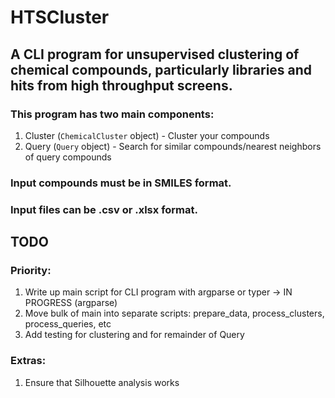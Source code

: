 # HTSCluster
## A CLI program for unsupervised clustering of chemical compounds, particularly libraries and hits from high throughput screens.
### This program has two main components:
1. Cluster (`ChemicalCluster` object) - Cluster your compounds
2. Query (`Query` object) - Search for similar compounds/nearest neighbors of query compounds

### Input compounds must be in SMILES format. 
### Input files can be .csv or .xlsx format.

## TODO
### Priority:
1. Write up main script for CLI program with argparse or typer -> IN PROGRESS (argparse)
2. Move bulk of main into separate scripts: prepare_data, process_clusters, process_queries, etc 
3. Add testing for clustering and for remainder of Query

### Extras:
1. Ensure that Silhouette analysis works